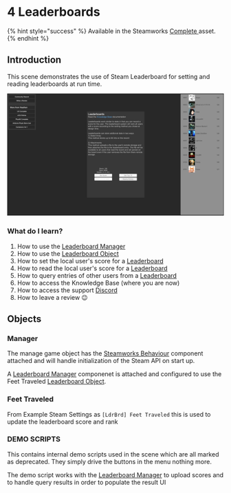 # 4 Leaderboards

{% hint style="success" %}
Available in the Steamworks [Complete ](https://assetstore.unity.com/packages/tools/utilities/ux-v2-complete-201905)asset.
{% endhint %}

## Introduction&#x20;

This scene demonstrates the use of Steam Leaderboard for setting and reading leaderboards at run time.

![](<../../../../.gitbook/assets/image (159).png>)

### What do I learn?

1. How to use the [Leaderboard Manager](../../components/leaderboard-manager.md)
2. How to use the [Leaderboard Object](../../objects/leaderboard.md)
3. How to set the local user's score for a [Leaderboard](../../objects/leaderboard.md)
4. How to read the local user's score for a [Leaderboard](../../objects/leaderboard.md)
5. How to query entries of other users from a [Leaderboard](../../objects/leaderboard.md)
6. How to access the Knowledge Base (where you are now)
7. How to access the support [Discord ](https://discord.gg/6X3xrRc)
8. How to leave a review 😉

## Objects

### Manager

The manage game object has the [Steamworks Behaviour](../../components/steamworks-behaviour.md) component attached and will handle initialization of the Steam API on start up.

A [Leaderboard Manager](../../components/leaderboard-manager.md) componenet is attached and configured to use the Feet Traveled [Leaderboard Object](../../objects/leaderboard.md).

### Feet Traveled

From Example Steam Settings as `[LdrBrd] Feet Traveled` this is used to update the leaderboard score and rank

### DEMO SCRIPTS

This contains internal demo scripts used in the scene which are all marked as deprecated. They simply drive the buttons in the menu nothing more.

The demo script works with the [Leaderboard Manager](../../components/leaderboard-manager.md) to upload scores and to handle query results in order to populate the result UI
